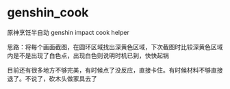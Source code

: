 # genshin_cook
原神烹饪半自动 genshin impact cook helper

思路：将每个画面截图，在圆环区域找出深黄色区域，下次截图时比较深黄色区域内是不是出现了白色点，出现白色则说明时机已到，快快起锅

目前还有很多地方不够完美，有时候点了没反应，直接卡住。有时候材料不够直接退了。不说了，砍木头做家具去了
